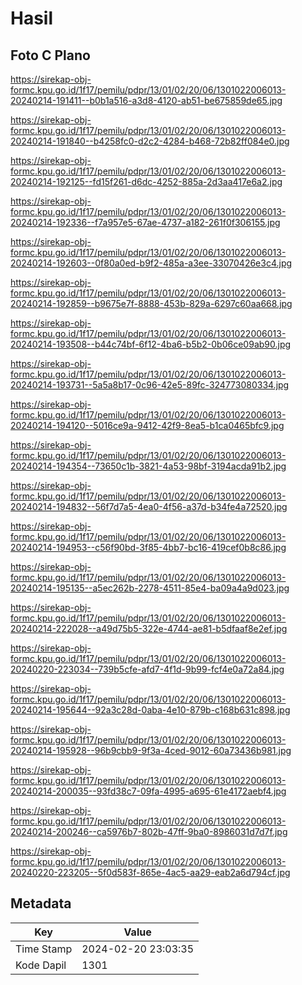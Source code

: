 # Hasil

## Foto C Plano

https://sirekap-obj-formc.kpu.go.id/1f17/pemilu/pdpr/13/01/02/20/06/1301022006013-20240214-191411--b0b1a516-a3d8-4120-ab51-be675859de65.jpg

https://sirekap-obj-formc.kpu.go.id/1f17/pemilu/pdpr/13/01/02/20/06/1301022006013-20240214-191840--b4258fc0-d2c2-4284-b468-72b82ff084e0.jpg

https://sirekap-obj-formc.kpu.go.id/1f17/pemilu/pdpr/13/01/02/20/06/1301022006013-20240214-192125--fd15f261-d6dc-4252-885a-2d3aa417e6a2.jpg

https://sirekap-obj-formc.kpu.go.id/1f17/pemilu/pdpr/13/01/02/20/06/1301022006013-20240214-192336--f7a957e5-67ae-4737-a182-261f0f306155.jpg

https://sirekap-obj-formc.kpu.go.id/1f17/pemilu/pdpr/13/01/02/20/06/1301022006013-20240214-192603--0f80a0ed-b9f2-485a-a3ee-33070426e3c4.jpg

https://sirekap-obj-formc.kpu.go.id/1f17/pemilu/pdpr/13/01/02/20/06/1301022006013-20240214-192859--b9675e7f-8888-453b-829a-6297c60aa668.jpg

https://sirekap-obj-formc.kpu.go.id/1f17/pemilu/pdpr/13/01/02/20/06/1301022006013-20240214-193508--b44c74bf-6f12-4ba6-b5b2-0b06ce09ab90.jpg

https://sirekap-obj-formc.kpu.go.id/1f17/pemilu/pdpr/13/01/02/20/06/1301022006013-20240214-193731--5a5a8b17-0c96-42e5-89fc-324773080334.jpg

https://sirekap-obj-formc.kpu.go.id/1f17/pemilu/pdpr/13/01/02/20/06/1301022006013-20240214-194120--5016ce9a-9412-42f9-8ea5-b1ca0465bfc9.jpg

https://sirekap-obj-formc.kpu.go.id/1f17/pemilu/pdpr/13/01/02/20/06/1301022006013-20240214-194354--73650c1b-3821-4a53-98bf-3194acda91b2.jpg

https://sirekap-obj-formc.kpu.go.id/1f17/pemilu/pdpr/13/01/02/20/06/1301022006013-20240214-194832--56f7d7a5-4ea0-4f56-a37d-b34fe4a72520.jpg

https://sirekap-obj-formc.kpu.go.id/1f17/pemilu/pdpr/13/01/02/20/06/1301022006013-20240214-194953--c56f90bd-3f85-4bb7-bc16-419cef0b8c86.jpg

https://sirekap-obj-formc.kpu.go.id/1f17/pemilu/pdpr/13/01/02/20/06/1301022006013-20240214-195135--a5ec262b-2278-4511-85e4-ba09a4a9d023.jpg

https://sirekap-obj-formc.kpu.go.id/1f17/pemilu/pdpr/13/01/02/20/06/1301022006013-20240214-222028--a49d75b5-322e-4744-ae81-b5dfaaf8e2ef.jpg

https://sirekap-obj-formc.kpu.go.id/1f17/pemilu/pdpr/13/01/02/20/06/1301022006013-20240220-223034--739b5cfe-afd7-4f1d-9b99-fcf4e0a72a84.jpg

https://sirekap-obj-formc.kpu.go.id/1f17/pemilu/pdpr/13/01/02/20/06/1301022006013-20240214-195644--92a3c28d-0aba-4e10-879b-c168b631c898.jpg

https://sirekap-obj-formc.kpu.go.id/1f17/pemilu/pdpr/13/01/02/20/06/1301022006013-20240214-195928--96b9cbb9-9f3a-4ced-9012-60a73436b981.jpg

https://sirekap-obj-formc.kpu.go.id/1f17/pemilu/pdpr/13/01/02/20/06/1301022006013-20240214-200035--93fd38c7-09fa-4995-a695-61e4172aebf4.jpg

https://sirekap-obj-formc.kpu.go.id/1f17/pemilu/pdpr/13/01/02/20/06/1301022006013-20240214-200246--ca5976b7-802b-47ff-9ba0-8986031d7d7f.jpg

https://sirekap-obj-formc.kpu.go.id/1f17/pemilu/pdpr/13/01/02/20/06/1301022006013-20240220-223205--5f0d583f-865e-4ac5-aa29-eab2a6d794cf.jpg


## Metadata

| Key        | Value               |
| ---------- | ------------------- |
| Time Stamp | 2024-02-20 23:03:35 |
| Kode Dapil | 1301                |



